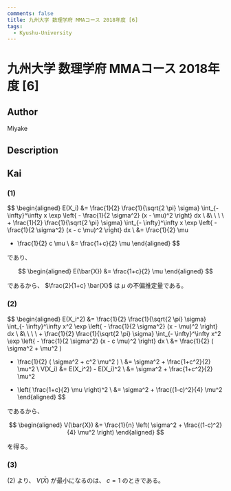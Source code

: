 ```yaml
---
comments: false
title: 九州大学 数理学府 MMAコース 2018年度 [6]
tags:
  - Kyushu-University
---
```

# 九州大学 数理学府 MMAコース 2018年度 \[6\]

## **Author**
Miyake

## **Description**

## **Kai**
### (1)

$$
  \begin{aligned}
  E(X_i)
  &=
  \frac{1}{2} \frac{1}{\sqrt{2 \pi} \sigma}
  \int_{- \infty}^\infty x
  \exp \left\{ - \frac{1}{2 \sigma^2} (x - \mu)^2 \right\} dx
  \\
  &\ \ \ \ +
  \frac{1}{2} \frac{1}{\sqrt{2 \pi} \sigma}
  \int_{- \infty}^\infty x
  \exp \left\{ - \frac{1}{2 \sigma^2} (x - c \mu)^2 \right\} dx
  \\
  &=
  \frac{1}{2} \mu
  + \frac{1}{2} c \mu
  \\
  &=
  \frac{1+c}{2} \mu
  \end{aligned}
$$

であり、

$$
  \begin{aligned}
  E(\bar{X})
  &=
  \frac{1+c}{2} \mu
  \end{aligned}
$$

であるから、
$\frac{2}{1+c} \bar{X}$ は $\mu$ の不偏推定量である。

### (2)

$$
  \begin{aligned}
  E(X_i^2)
  &=
  \frac{1}{2} \frac{1}{\sqrt{2 \pi} \sigma}
  \int_{- \infty}^\infty x^2
  \exp \left\{ - \frac{1}{2 \sigma^2} (x - \mu)^2 \right\} dx
  \\
  &\ \ \ \ +
  \frac{1}{2} \frac{1}{\sqrt{2 \pi} \sigma}
  \int_{- \infty}^\infty x^2
  \exp \left\{ - \frac{1}{2 \sigma^2} (x - c \mu)^2 \right\} dx
  \\
  &=
  \frac{1}{2} ( \sigma^2 + \mu^2 )
  + \frac{1}{2} ( \sigma^2 + c^2 \mu^2 )
  \\
  &=
  \sigma^2 + \frac{1+c^2}{2} \mu^2
  \\
  V(X_i)
  &=
  E(X_i^2) - E(X_i)^2
  \\
  &=
  \sigma^2 + \frac{1+c^2}{2} \mu^2
  - \left( \frac{1+c}{2} \mu \right)^2
  \\
  &=
  \sigma^2 + \frac{(1-c)^2}{4} \mu^2
  \end{aligned}
$$

であるから、

$$
  \begin{aligned}
  V(\bar{X})
  &=
  \frac{1}{n} \left( \sigma^2 + \frac{(1-c)^2}{4} \mu^2 \right)
  \end{aligned}
$$

を得る。

### (3)
(2) より、 $V(\bar{X})$ が最小になるのは、
$c=1$ のときである。